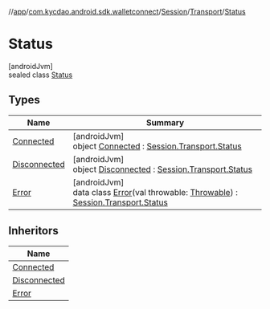 //[app](../../../../../index.md)/[com.kycdao.android.sdk.walletconnect](../../../index.md)/[Session](../../index.md)/[Transport](../index.md)/[Status](index.md)

# Status

[androidJvm]\
sealed class [Status](index.md)

## Types

| Name | Summary |
|---|---|
| [Connected](-connected/index.md) | [androidJvm]<br>object [Connected](-connected/index.md) : [Session.Transport.Status](index.md) |
| [Disconnected](-disconnected/index.md) | [androidJvm]<br>object [Disconnected](-disconnected/index.md) : [Session.Transport.Status](index.md) |
| [Error](-error/index.md) | [androidJvm]<br>data class [Error](-error/index.md)(val throwable: [Throwable](https://kotlinlang.org/api/latest/jvm/stdlib/kotlin/-throwable/index.html)) : [Session.Transport.Status](index.md) |

## Inheritors

| Name |
|---|
| [Connected](-connected/index.md) |
| [Disconnected](-disconnected/index.md) |
| [Error](-error/index.md) |
